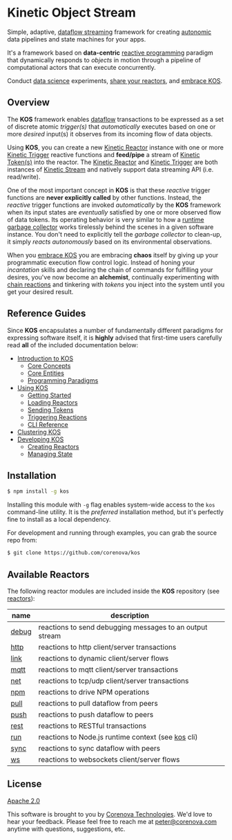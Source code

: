 # Kinetic Object Stream

Simple, adaptive,
[dataflow streaming](https://en.wikipedia.org/wiki/Dataflow) framework
for creating
[autonomic](https://en.wikipedia.org/wiki/Autonomic_Computing) data
pipelines and state machines for your apps.

It's a framework based on **data-centric**
[reactive programming](https://en.wikipedia.org/wiki/Reactive_programming)
paradigm that dynamically responds to *objects* in motion through a
pipeline of computational actors that can execute concurrently.

Conduct [data science](https://en.wikipedia.org/wiki/Data_science)
experiments, [share your reactors](./docs/sharing.md), and
[embrace KOS](./docs/intro.md).

<!---
  [![NPM Version][npm-image]][npm-url]
  [![NPM Downloads][downloads-image]][downloads-url]
--->

## Overview

The **KOS** framework enables
[dataflow](https://en.wikipedia.org/wiki/Dataflow) transactions to be
expressed as a set of discrete atomic *trigger(s)* that
*automatically* executes based on one or more *desired* input(s) it
observes from its incoming flow of data objects.

Using **KOS**, you can create a new
[Kinetic Reactor](./docs/intro.md#kinetic-reactor) instance with one
or more [Kinetic Trigger](./docs/intro.md#kinetic-trigger) reactive
functions and **feed/pipe** a stream of
[Kinetic Token(s)](./docs/intro.md#kinetic-token) into the
reactor. The [Kinetic Reactor](./docs/intro.md#kinetic-reactor) and
[Kinetic Trigger](./docs/intro.md#kinetic-trigger) are both instances
of [Kinetic Stream](./docs/intro.md#kinetic-stream) and natively
support data streaming API (i.e. read/write).

One of the most important concept in **KOS** is that these *reactive*
trigger functions are **never explicitly called** by other
functions. Instead, the *reactive* trigger functions are invoked
*automatically* by the **KOS** framework when its input states are
*eventually* satisfied by one or more observed flow of data
tokens. Its operating behavior is very similar to how a
[runtime garbage collector](https://en.wikipedia.org/wiki/Garbage_collection_(computer_science))
works tirelessly behind the scenes in a given software instance. You
don't need to explicitly tell the *garbage collector* to clean-up, it
simply *reacts autonomously* based on its environmental observations.

When you [embrace KOS](./docs/intro.md) you are embracing **chaos**
itself by giving up your programmatic execution flow control
logic. Instead of honing your *incantation* skills and declaring the
chain of commands for fulfilling your desires, you've now become an
**alchemist**, continually experimenting with
[chain reactions](./docs/chaining.md) and tinkering with *tokens*
you inject into the system until you get your desired result.

## Reference Guides

Since **KOS** encapsulates a number of fundamentally different
paradigms for expressing software itself, it is **highly** advised
that first-time users carefully read **all** of the included
documentation below:

- [Introduction to KOS](./docs/intro.md)
  - [Core Concepts](./docs/intro.md#core-concepts)
  - [Core Entities](./docs/intro.md#core-entities)
  - [Programming Paradigms](./docs/intro.md#programming-paradigms)
- [Using KOS](./docs/usage.md)
  - [Getting Started](./docs/usage.md#getting-started)
  - [Loading Reactors](./docs/usage.md#loading-reactors)
  - [Sending Tokens](./docs/usage.md#sending-tokens)
  - [Triggering Reactions](./docs/usage.md#triggering-reactions)
  - [CLI Reference](./docs/usage.md#cli-reference)
- [Clustering KOS](./docs/cluster.md)
- [Developing KOS](./docs/developer.md)
  - [Creating Reactors](./docs/developer.md#creating-reactors)
  - [Managing State](./docs/developer.md#managing-state)

## Installation

```bash
$ npm install -g kos
```

Installing this module with `-g` flag enables system-wide access to
the `kos` command-line utility. It is the *preferred* installation
method, but it's perfectly fine to install as a local dependency.

For development and running through examples, you can grab the source
repo from:

```bash
$ git clone https://github.com/corenova/kos
```

## Available Reactors

The following reactor modules are included inside the **KOS**
repository (see [reactors](./reactors)):

name | description
---  | ---
[debug](./reactors/debug.md) | reactions to send debugging messages to an output stream
[http](./reactors/http.md) | reactions to http client/server transactions
[link](./reactors/link.md) | reactions to dynamic client/server flows
[mqtt](./reactors/mqtt.md) | reactions to mqtt client/server transactions
[net](./reactors/net.md) | reactions to tcp/udp client/server transactions
[npm](./reactors/npm.md) | reactions to drive NPM operations
[pull](./reactors/pull.md) | reactions to pull dataflow from peers
[push](./reactors/push.md) | reactions to push dataflow to peers
[rest](./reactors/rest.md) | reactions to RESTful transactions
[run](./reactors/run.md) | reactions to Node.js runtime context (see [kos](./bin/kos.js) cli)
[sync](./reactors/sync.md) | reactions to sync dataflow with peers
[ws](./reactors/ws.md) | reactions to websockets client/server flows

## License
  [Apache 2.0](LICENSE)

This software is brought to you by
[Corenova Technologies](http://www.corenova.com). We'd love to hear
your feedback.  Please feel free to reach me at <peter@corenova.com>
anytime with questions, suggestions, etc.

[npm-image]: https://img.shields.io/npm/v/kos.svg
[npm-url]: https://npmjs.org/package/kos
[downloads-image]: https://img.shields.io/npm/dt/kos.svg
[downloads-url]: https://npmjs.org/package/kos
